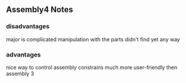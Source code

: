 ## Assembly4 Notes

### disadvantages

major is complicated manipulation with the parts didn't find yet any way

### advantages

nice way to control assembly constrains much more user-friendly then assembly 3
